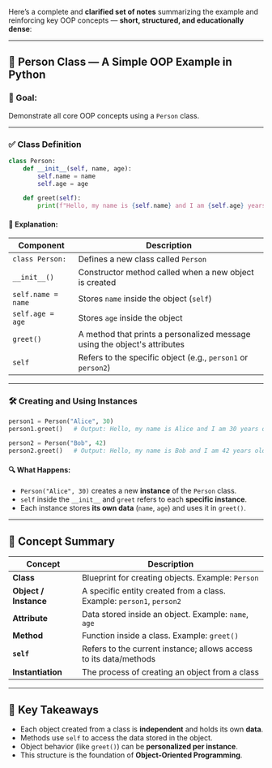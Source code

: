 Here’s a complete and **clarified set of notes** summarizing the example and reinforcing key OOP concepts — **short, structured, and educationally dense**:

---

## 👤 **Person Class — A Simple OOP Example in Python**

### 🔹 Goal:

Demonstrate all core OOP concepts using a `Person` class.

---

### ✅ **Class Definition**

```python
class Person:
    def __init__(self, name, age):
        self.name = name
        self.age = age

    def greet(self):
        print(f"Hello, my name is {self.name} and I am {self.age} years old.")
```

#### 🧩 Explanation:

| Component          | Description                                                               |
| ------------------ | ------------------------------------------------------------------------- |
| `class Person:`    | Defines a new class called `Person`                                       |
| `__init__()`       | Constructor method called when a new object is created                    |
| `self.name = name` | Stores `name` inside the object (`self`)                                  |
| `self.age = age`   | Stores `age` inside the object                                            |
| `greet()`          | A method that prints a personalized message using the object's attributes |
| `self`             | Refers to the specific object (e.g., `person1` or `person2`)              |

---

### 🛠️ **Creating and Using Instances**

```python
person1 = Person("Alice", 30)
person1.greet()   # Output: Hello, my name is Alice and I am 30 years old.

person2 = Person("Bob", 42)
person2.greet()   # Output: Hello, my name is Bob and I am 42 years old.
```

#### 🔍 What Happens:

* `Person("Alice", 30)` creates a new **instance** of the `Person` class.
* `self` inside the `__init__` and `greet` refers to each **specific instance**.
* Each instance stores **its own data** (`name`, `age`) and uses it in `greet()`.

---

## 🧠 **Concept Summary**

| Concept               | Description                                                           |
| --------------------- | --------------------------------------------------------------------- |
| **Class**             | Blueprint for creating objects. Example: `Person`                     |
| **Object / Instance** | A specific entity created from a class. Example: `person1`, `person2` |
| **Attribute**         | Data stored inside an object. Example: `name`, `age`                  |
| **Method**            | Function inside a class. Example: `greet()`                           |
| **`self`**            | Refers to the current instance; allows access to its data/methods     |
| **Instantiation**     | The process of creating an object from a class                        |

---

## 🧾 Key Takeaways

* Each object created from a class is **independent** and holds its own **data**.
* Methods use `self` to access the data stored in the object.
* Object behavior (like `greet()`) can be **personalized per instance**.
* This structure is the foundation of **Object-Oriented Programming**.
